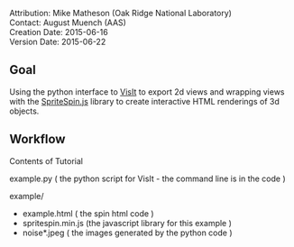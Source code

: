 Attribution: Mike Matheson (Oak Ridge National Laboratory)  
Contact: August Muench (AAS)   
Creation Date:  2015-06-16  
Version Date: 2015-06-22  

## Goal

Using the python interface to [VisIt](https://wci.llnl.gov/simulation/computer-codes/visit) to export 2d views and wrapping views with the [SpriteSpin.js](http://spritespin.ginie.eu/) library to create interactive HTML renderings of 3d objects. 

## Workflow

Contents of Tutorial

example.py ( the python script for VisIt - the command line is in the code )  

example/  
-    example.html ( the spin html code )  
-    spritespin.min.js (the javascript library for this example )  
-    noise*.jpeg ( the images generated by the python code )  
  
